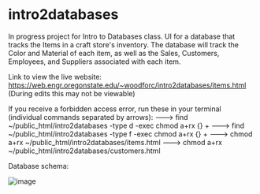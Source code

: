 # intro2databases
In progress project for Intro to Databases class. 
UI for a database that tracks the Items in a craft store's inventory. The database will track the Color and Material of each item, as well as the Sales, Customers, Employees, and Suppliers associated with each item. 

Link to view the live website: https://web.engr.oregonstate.edu/~woodforc/intro2databases/items.html 
  (During edits this may not be viewable)

If you receive a forbidden access error, run these in your terminal (individual commands separated by arrows):
  ---> find ~/public_html/intro2databases -type d -exec chmod a+rx {} + 
  ---> find ~/public_html/intro2databases -type f -exec chmod a+rx {} +
  ---> chmod a+rx ~/public_html/intro2databases/items.html
  ---> chmod a+rx ~/public_html/intro2databases/customers.html


Database schema:

![image](https://user-images.githubusercontent.com/102620776/218896795-dab102ce-df51-41b9-8986-729c9c65736f.png)
 
